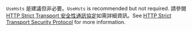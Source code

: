 <span data-ttu-id="ce705-101">`UseHsts` 是建議但非必要。</span><span class="sxs-lookup"><span data-stu-id="ce705-101">`UseHsts` is recommended but not required.</span></span> <span data-ttu-id="ce705-102">請參閱[HTTP Strict Transport 安全性通訊協定](xref:security/enforcing-ssl#http-strict-transport-security-protocol-hsts)如需詳細資訊。</span><span class="sxs-lookup"><span data-stu-id="ce705-102">See [HTTP Strict Transport Security Protocol](xref:security/enforcing-ssl#http-strict-transport-security-protocol-hsts) for more information.</span></span>
